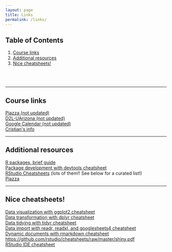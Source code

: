 ```yaml
---
layout: page
title: Links
permalink: /links/
---
```


## Table of Contents
1. [Course links](#part1)
2. [Additional resources](#part2)
2. [Nice cheatsheets!](#part3)
<br /><br /><br /><br />
___

## Course links <a name="part1"></a>
<a href="r_tuto.html" target="_blank">Piazza (not updated)</a><br />
<a href="r_tuto.html" target="_blank">D2L-UArizona (not updated)</a><br />
<a href="r_tuto.html" target="_blank">Google Calendar (not updated)</a><br />
<a href="http://cromanpa94.github.io/cromanpa/contact/l" target="_blank">Cristian's info</a><br />


___



## Additional resources <a name="part2"></a>
<a href="https://kbroman.org/pkg_primer/" target="_blank">R packages, brief guide</a><br />
<a href="https://github.com/rstudio/cheatsheets/raw/master/package-development.pdf" target="_blank">Package development with devtools cheatsheet </a><br />
<a href="https://www.rstudio.com/resources/cheatsheets/ " target="_blank">RStudio Cheatsheets</a>  (lots of them!! See below for a curated list!)<br />
<a href="r_tuto" target="_blank">Piazza</a>

 
___


 
## Nice cheatsheets! <a name="part3"></a>
<a href="https://github.com/rstudio/cheatsheets/raw/master/data-visualization.pdf" target="_blank">Data visualization with ggplot2 cheatsheet</a><br />
<a href="https://github.com/rstudio/cheatsheets/raw/master/data-transformation.pdf" target="_blank">Data transformation with dplyr cheatsheet</a><br />
<a href="https://github.com/rstudio/cheatsheets/raw/master/tidyr.pdf" target="_blank">Data tidying with tidyr cheatsheet</a><br />
<a href="https://github.com/rstudio/cheatsheets/raw/master/data-import.pdf" target="_blank">Data import with readr, readxl, and googlesheets4 cheatsheet</a><br />
<a href="https://github.com/rstudio/cheatsheets/raw/master/rmarkdown.pdf" target="_blank">Dynamic documents with rmarkdown cheatsheet</a><br />
<a href="Interactive wep apps with shiny cheatsheet" target="_blank">https://github.com/rstudio/cheatsheets/raw/master/shiny.pdf</a><br />
<a href="https://github.com/rstudio/cheatsheets/raw/master/rstudio-ide.pdf" target="_blank">RStudio IDE cheatsheet</a><br />

  